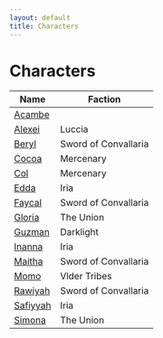 ```yaml
---
layout: default
title: Characters
---
```


# Characters

<div class="character-table"></div>

| Name | Faction |
| ---- | ------- |
| [Acambe](./acambe.md) |  |
| [Alexei](./alexei.md) | Luccia |
| [Beryl](./beryl.md) | Sword of Convallaria |
| [Cocoa](./cocoa.md) | Mercenary |
| [Col](./col.md) | Mercenary |
| [Edda](./edda.md) | Iria |
| [Faycal](./faycal.md) | Sword of Convallaria |
| [Gloria](./gloria.md) | The Union |
| [Guzman](./guzman.md) | Darklight |
| [Inanna](./inanna.md) | Iria |
| [Maitha](./maitha.md) | Sword of Convallaria |
| [Momo](./momo.md) | Vlder Tribes |
| [Rawiyah](./rawiyah.md) | Sword of Convallaria |
| [Safiyyah](./safiyyah.md) | Iria |
| [Simona](./simona.md) | The Union |

